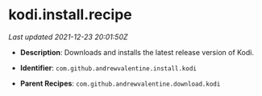 # kodi.install.recipe

_Last updated 2021-12-23 20:01:50Z_

- **Description**: Downloads and installs the latest release version of Kodi.

- **Identifier**: `com.github.andrewvalentine.install.kodi`

- **Parent Recipes**: `com.github.andrewvalentine.download.kodi`
